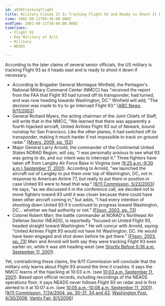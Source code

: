 ```yaml
---
id: a936trackingflight
title: Military Claims It Is Tracking Flight 93 and Ready to Shoot It Down; 9/11 Commission Says Otherwise
time: 2001-09-11T09:36:00.000Z
endTime: 2001-09-11T10:06:00.000Z
timelines:
  - Flight 93
  - Key Military of 9/11
  - Military
  - NEADS

---
```


According to the later claims of several senior officials, the US military is tracking Flight 93 as it heads east and is ready to shoot it down if necessary. 
* According to Brigadier General Montague Winfield, the Pentagon's National Military Command Center (NMCC) has "received the report from the FAA that Flight 93 had turned off its transponder, had turned, and was now heading towards Washington, DC." Winfield will add, "The decision was made to try to go intercept Flight 93." [[ABC News, 9/11/2002][1]]
* General Richard Myers, the acting chairman of the Joint Chiefs of Staff, will write that in the NMCC, "We learned that there was apparently a fourth hijacked aircraft, United Airlines Flight 93 out of Newark, bound nonstop for San Francisco. Like the other planes, it had switched off its transponder, making it much harder if not impossible to track on ground radar." [[Myers, 2009, pp. 152][2]]
* Major General Larry Arnold, the commander of the Continental United States NORAD Region, will say, "I was personally anxious to see what 93 was going to do, and our intent was to intercept it." Three fighters have taken off from Langley Air Force Base in Virginia (see [(9:25 a.m.-9:30 a.m.) September 11, 2001](/timeline/#a930langleylaunch)). According to Arnold, "we launched the aircraft out of Langley to put them over top of Washington, DC, not in response to American Airline 77, but really to put them in position in case United 93 were to head that way." [[9/11 Commission, 5/23/2003][4]] He says, "as we discussed it in the conference call, we decided not to move fighters toward 93 until it was closer because there could have been other aircraft coming in," but adds, "I had every intention of shooting down United 93 if it continued to progress toward Washington, DC&#x2026; whether we had authority or not." [[Filson, 2003, pp. 73][5]]
* Colonel Robert Marr, the battle commander at NORAD's Northeast Air Defense Sector (NEADS), is reportedly "focused on United Flight 93, headed straight toward Washington." He will concur with Arnold, saying: "United Airlines Flight 93 would not have hit Washington, DC. He would have been engaged and shot down before he got there." [[Filson, 2003, pp. 73][5]] Marr and Arnold will both say they were tracking Flight 93 even earlier on, while it was still heading west (see [Shortly Before 9:36 a.m. September 11, 2001](/timeline/#a936noradmonitoring)). 

Yet, contradicting these claims, the 9/11 Commission will conclude that the military only learns about Flight 93 around the time it crashes. It says the NMCC learns of the hijacking at 10:03 a.m. (see [10:03 a.m. September 11, 2001](/timeline/#a1003nmcclearns)). Based upon official records, including recordings of the NEADS operations floor, it says NEADS never follows Flight 93 on radar and is first alerted to it at 10:07 a.m. (see [10:05 a.m.-10:08 a.m. September 11, 2001](/timeline/#a1007clevelandupdate)). [[9/11 Commission, 7/24/2004, pp. 30-31, 34 and 42][6]; [Washington Post, 4/30/2006][7]; [Vanity Fair, 8/1/2006][8]]

[1]: https://911research.wtc7.net/cache/pentagon/attack/abcnews091102_jenningsinterviews.html
[2]: https://www.amazon.com/Eyes-Horizon-Serving-National-Security/dp/1416560122
[3]: https://www.amazon.com/Eyes-Horizon-Serving-National-Security/dp/1416560122
[4]: https://9-11commission.gov/archive/hearing2/9-11Commission_Hearing_2003-05-23.htm
[5]: https://www.amazon.com/Air-War-Over-America-Defense/dp/061512416X
[6]: https://web.archive.org/web/20041020144854/http://www.decloah.com/mirrors/9-11/911_Report.txt
[7]: http://www.washingtonpost.com/wp-dyn/content/article/2006/04/29/AR2006042900129_pf.html
[8]: https://www.vanityfair.com/news/2006/08/norad200608
